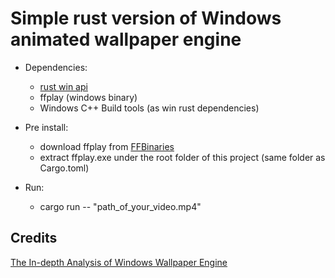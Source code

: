 # Simple rust version of Windows animated wallpaper engine

- Dependencies:
  - [rust win api](https://github.com/microsoft/windows-rs)
  - ffplay (windows binary)
  - Windows C++ Build tools (as win rust dependencies)

- Pre install:
  - download ffplay from [FFBinaries](https://ffbinaries.com/downloads)
  - extract ffplay.exe under the root folder of this project (same folder as Cargo.toml)

- Run:
  - cargo run -- "path_of_your_video.mp4"


## Credits
[The In-depth Analysis of Windows Wallpaper Engine](https://www.bilibili.com/video/BV1HZ4y1978a)